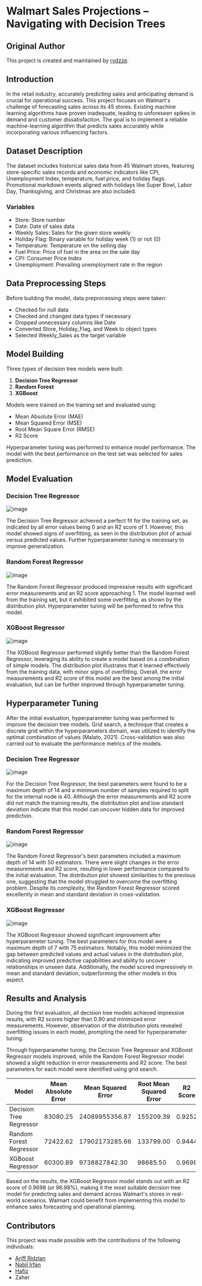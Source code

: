 # Walmart Sales Projections – Navigating with Decision Trees

## Original Author

This project is created and maintained by [rydzze](https://github.com/rydzze).

## Introduction

In the retail industry, accurately predicting sales and anticipating demand is crucial for operational success. This project focuses on Walmart's challenge of forecasting sales across its 45 stores. Existing machine learning algorithms have proven inadequate, leading to unforeseen spikes in demand and customer dissatisfaction. The goal is to implement a reliable machine-learning algorithm that predicts sales accurately while incorporating various influencing factors.

## Dataset Description

The dataset includes historical sales data from 45 Walmart stores, featuring store-specific sales records and economic indicators like CPI, Unemployment Index, temperature, fuel price, and holiday flags. Promotional markdown events aligned with holidays like Super Bowl, Labor Day, Thanksgiving, and Christmas are also included.

### Variables
- Store: Store number
- Date: Date of sales data
- Weekly Sales: Sales for the given store weekly
- Holiday Flag: Binary variable for holiday week (1) or not (0)
- Temperature: Temperature on the selling day
- Fuel Price: Price of fuel in the area on the sale day
- CPI: Consumer Price Index
- Unemployment: Prevailing unemployment rate in the region

## Data Preprocessing Steps

Before building the model, data preprocessing steps were taken:
- Checked for null data
- Checked and changed data types if necessary
- Dropped unnecessary columns like Date
- Converted Store, Holiday_Flag, and Week to object types
- Selected Weekly_Sales as the target variable

## Model Building

Three types of decision tree models were built:
1. **Decision Tree Regressor**
2. **Random Forest**
3. **XGBoost**

Models were trained on the training set and evaluated using:
- Mean Absolute Error (MAE)
- Mean Squared Error (MSE)
- Root Mean Square Error (RMSE)
- R2 Score

Hyperparameter tuning was performed to enhance model performance. The model with the best performance on the test set was selected for sales prediction.

## Model Evaluation

### Decision Tree Regressor

![image](https://github.com/rydzze/Regression-Decision-Tree-on-Walmart-Dataset/assets/86187059/3c529cd1-bf9c-4e7f-a350-ee27b06cc756)

The Decision Tree Regressor achieved a perfect fit for the training set, as indicated by all error values being 0 and an R2 score of 1. However, this model showed signs of overfitting, as seen in the distribution plot of actual versus predicted values. Further hyperparameter tuning is necessary to improve generalization.

### Random Forest Regressor

![image](https://github.com/rydzze/Regression-Decision-Tree-on-Walmart-Dataset/assets/86187059/8c5c7eb8-dbab-4c4f-8456-091baee235e8)

The Random Forest Regressor produced impressive results with significant error measurements and an R2 score approaching 1. The model learned well from the training set, but it exhibited some overfitting, as shown by the distribution plot. Hyperparameter tuning will be performed to refine this model.

### XGBoost Regressor

![image](https://github.com/rydzze/Regression-Decision-Tree-on-Walmart-Dataset/assets/86187059/87712062-57f3-4613-8e02-4cd6c5c922c6)

The XGBoost Regressor performed slightly better than the Random Forest Regressor, leveraging its ability to create a model based on a combination of simple models. The distribution plot illustrates that it learned effectively from the training data, with minor signs of overfitting. Overall, the error measurements and R2 score of this model are the best among the initial evaluation, but can be further improved through hyperparameter tuning.

## Hyperparameter Tuning

After the initial evaluation, hyperparameter tuning was performed to improve the decision tree models. Grid search, a technique that creates a discrete grid within the hyperparameters domain, was utilized to identify the optimal combination of values (Malato, 2021). Cross-validation was also carried out to evaluate the performance metrics of the models.

### Decision Tree Regressor

![image](https://github.com/rydzze/Regression-Decision-Tree-on-Walmart-Dataset/assets/86187059/8a9bb958-2400-4d1b-b75e-8e47231fb907)

For the Decision Tree Regressor, the best parameters were found to be a maximum depth of 14 and a minimum number of samples required to split for the internal node is 40. Although the error measurements and R2 score did not match the training results, the distribution plot and low standard deviation indicate that this model can uncover hidden data for improved prediction.

### Random Forest Regressor

![image](https://github.com/rydzze/Regression-Decision-Tree-on-Walmart-Dataset/assets/86187059/fd4432ab-4660-49cf-999d-7bff88b586af)

The Random Forest Regressor's best parameters included a maximum depth of 14 with 50 estimators. There were slight changes in the error measurements and R2 score, resulting in lower performance compared to the initial evaluation. The distribution plot showed similarities to the previous one, suggesting that the model struggled to overcome the overfitting problem. Despite its complexity, the Random Forest Regressor scored excellently in mean and standard deviation in cross-validation.

### XGBoost Regressor

![image](https://github.com/rydzze/Regression-Decision-Tree-on-Walmart-Dataset/assets/86187059/a7839c3a-c46a-4b38-80e6-e0ce9ba4e169)

The XGBoost Regressor showed significant improvement after hyperparameter tuning. The best parameters for this model were a maximum depth of 7 with 75 estimators. Notably, this model minimized the gap between predicted values and actual values in the distribution plot, indicating improved predictive capabilities and ability to uncover relationships in unseen data. Additionally, the model scored impressively in mean and standard deviation, outperforming the other models in this aspect.

## Results and Analysis

During the first evaluation, all decision tree models achieved impressive results, with R2 scores higher than 0.90 and minimized error measurements. However, observation of the distribution plots revealed overfitting issues in each model, prompting the need for hyperparameter tuning.

Through hyperparameter tuning, the Decision Tree Regressor and XGBoost Regressor models improved, while the Random Forest Regressor model showed a slight reduction in error measurements and R2 score. The best parameters for each model were identified using grid search.

| Model                  | Mean Absolute Error | Mean Squared Error    | Root Mean Squared Error | R2 Score   |
|------------------------|---------------------|-----------------------|-------------------------|------------|
| Decision Tree Regressor| 83080.25            | 24089955356.87        | 155209.39               | 0.9252     |
| Random Forest Regressor| 72422.62            | 17902173285.66        | 133799.00               | 0.9444     |
| XGBoost Regressor      | 60300.89            | 9738827842.30         | 98685.50                | 0.9698     |

Based on the results, the XGBoost Regressor model stands out with an R2 score of 0.9698 (or 96.98%), making it the most suitable decision tree model for predicting sales and demand across Walmart's stores in real-world scenarios. Walmart could benefit from implementing this model to enhance sales forecasting and operational planning.

## Contributors

This project was made possible with the contributions of the following individuals:

- [Ariff Ridzlan](https://github.com/rydzze)
- [Nabil Irfan](https://github.com/nabilang)
- [Hafiz](https://github.com/IbnAsmuni)
- Zaher
